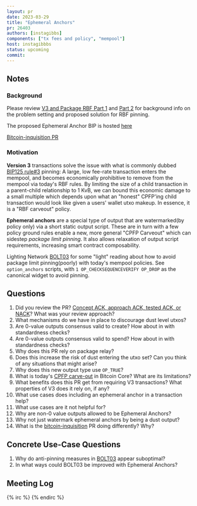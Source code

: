 ```yaml
---
layout: pr
date: 2023-03-29
title: "Ephemeral Anchors"
pr: 26403
authors: [instagibbs]
components: ["tx fees and policy", "mempool"]
host: instagibbbs
status: upcoming
commit: 
---
```


## Notes

### Background

Please review [V3 and Package RBF Part 1](https://bitcoincore.reviews/25038) and [Part 2](https://bitcoincore.reviews/25038-2) for background info on the problem setting and proposed solution for RBF pinning.

The proposed Ephemeral Anchor BIP is hosted [here](https://github.com/instagibbs/bips/blob/ephemeral_anchor/bip-ephemeralanchors.mediawiki)

[Bitcoin-inquisition PR](https://github.com/bitcoin-inquisition/bitcoin/pull/23)

### Motivation

**Version 3** transactions solve the issue with what is commonly dubbed [BIP125 rule#3](https://github.com/bitcoin/bips/blob/master/bip-0125.mediawiki) pinning: A large, low fee-rate transaction enters the mempool, and becomes economically prohibitive to remove from the mempool via today's RBF rules. By limiting the size of a child transaction in a parent-child relationship to 1 KvB, we can bound this economic damage to a small multiple which depends upon what an "honest" CPFP'ing child transaction would look like given a users' wallet utxo makeup. In essence, it is a "RBF carveout" policy.

**Ephemeral anchors** are a special type of output that are watermarked(by policy only) via a short static output script. These are in turn with a few policy ground rules enable a new, more general "CPFP Carveout" which can sidestep *package limit pinning*. It also allows relaxation of output script requirements, increasing smart contract composability.

Lighting Network [BOLT03](https://github.com/lightning/bolts/blob/master/03-transactions.md#commitment-transaction-outputs) for some "light" reading about how to avoid package limit pinning(poorly) with today's mempool policies. See `option_anchors` scripts, with `1 OP_CHECKSEQUENCEVERIFY OP_DROP` as the canonical widget to avoid pinning.

## Questions

1. Did you review the PR? [Concept ACK, approach ACK, tested ACK, or NACK](https://github.com/bitcoin/bitcoin/blob/master/CONTRIBUTING.md#peer-review)? What was your review approach?
1. What mechanisms do we have in place to discourage dust level utxos?
1. Are 0-value outputs consensus valid to create? How about in with standardness checks?
1. Are 0-value outputs consensus valid to spend? How about in with standardness checks?
1. Why does this PR rely on package relay?
1. Does this increase the risk of dust entering the utxo set? Can you think of any situations that might arise?
1. Why does this new output type use `OP_TRUE`?
1. What is today's [CPFP carve-out](https://bitcoinops.org/en/topics/cpfp-carve-out/) in Bitcoin Core? What are its limitations?
1. What benefits does this PR get from requiring V3 transactions? What properties of V3 does it rely on, if any?
1. What use cases does including an ephemeral anchor in a transaction help?
1. What use cases are it not helpful for?
1. Why are non-0 value outputs allowed to be Ephemeral Anchors?
1. Why not just watermark ephemeral anchors by being a dust output?
1. What is the [bitcoin-inquisition](https://github.com/bitcoin-inquisition/bitcoin/pull/23) PR doing differently? Why?

## Concrete Use-Case Questions

1. Why do anti-pinning measures in [BOLT03](https://github.com/lightning/bolts/blob/master/03-transactions.md#commitment-transaction-outputs) appear suboptimal?
1. In what ways could BOLT03 be improved with Ephemeral Anchors?

## Meeting Log

{% irc %}
{% endirc %}
